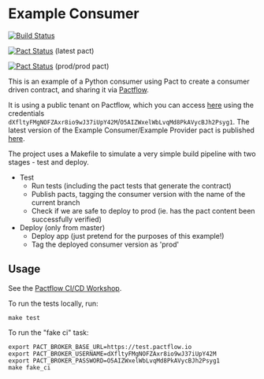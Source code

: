# Example Consumer

[![Build Status](https://travis-ci.com/pactflow/example-consumer-python.svg?branch=master)](https://travis-ci.com/pactflow/example-consumer-python)

[![Pact Status](https://test.pact.dius.com.au/pacts/provider/pactflow-example-provider-python/consumer/pactflow-example-consumer-python/latest/badge.svg?label=provider)](https://test.pact.dius.com.au/pacts/provider/pactflow-example-provider-python/consumer/pactflow-example-consumer-python/latest) (latest pact)

[![Pact Status](https://test.pact.dius.com.au/matrix/provider/pactflow-example-provider-python/latest/prod/consumer/pactflow-example-consumer-python/latest/prod/badge.svg?label=provider)](https://test.pact.dius.com.au/pacts/provider/pactflow-example-provider-python/consumer/pactflow-example-consumer-python/latest/prod) (prod/prod pact)


This is an example of a Python consumer using Pact to create a consumer driven contract, and sharing it via [Pactflow](https://pactflow.io).

It is using a public tenant on Pactflow, which you can access [here](https://test.pact.dius.com.au) using the credentials `dXfltyFMgNOFZAxr8io9wJ37iUpY42M`/`O5AIZWxelWbLvqMd8PkAVycBJh2Psyg1`. The latest version of the Example Consumer/Example Provider pact is published [here](https://test.pact.dius.com.au/pacts/provider/pactflow-example-provider-python/consumer/pactflow-example-consumer-python/latest).

The project uses a Makefile to simulate a very simple build pipeline with two stages - test and deploy.

* Test
  * Run tests (including the pact tests that generate the contract)
  * Publish pacts, tagging the consumer version with the name of the current branch
  * Check if we are safe to deploy to prod (ie. has the pact content been successfully verified)
* Deploy (only from master)
  * Deploy app (just pretend for the purposes of this example!)
  * Tag the deployed consumer version as 'prod'

## Usage

See the [Pactflow CI/CD Workshop](https://github.com/pactflow/ci-cd-workshop).

To run the tests locally, run:

```
make test
```

To run the "fake ci" task:
```
export PACT_BROKER_BASE_URL=https://test.pactflow.io
export PACT_BROKER_USERNAME=dXfltyFMgNOFZAxr8io9wJ37iUpY42M
export PACT_BROKER_PASSWORD=O5AIZWxelWbLvqMd8PkAVycBJh2Psyg1
make fake_ci
```